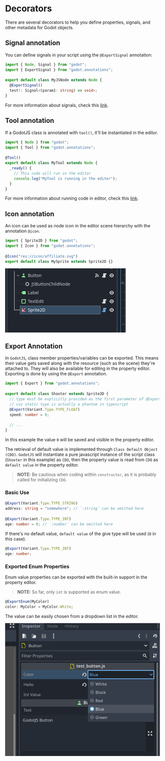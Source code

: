 # Decorators

There are several decorators to help you define properties, signals, and other metadata for Godot objects.

## Signal annotation

You can define signals in your script using the `@ExportSignal` annotation:

```ts
import { Node, Signal } from "godot";
import { ExportSignal } from "godot.annotations";

export default class MyJSNode extends Node {
  @ExportSignal()
  test!: Signal<(param1: string) => void>;
}
```

For more information about signals, check this [link](signals.md).

## Tool annotation

If a GodotJS class is annotated with `tool()`, it'll be instantiated in the editor.

```ts
import { Node } from "godot";
import { Tool } from "godot.annotations";

@Tool()
export default class MyTool extends Node {
  _ready() {
    // This code will run in the editor
    console.log("MyTool is running in the editor");
  }
}
```

For more information about running code in editor, check this [link](code-in-editor.md).

## Icon annotation

An icon can be used as node icon in the editor scene hierarchy with the annotation `@icon`.

```ts
import { Sprite2D } from "godot";
import { Icon } from "godot.annotations";

@Icon("res://icon/affiliate.svg")
export default class MySprite extends Sprite2D {}
```

![icon annotation](images/script_icon_annotation.png)

## Export Annotation

In `GodotJS`, class member properties/variables can be exported.
This means their value gets saved along with the resource
(such as the scene) they're attached to.
They will also be available for editing in the property editor.
Exporting is done by using the `@Export` annotation.

```ts
import { Export } from "godot.annotations";

export default class Shooter extends Sprite2D {
  // type must be explicitly provided as the first parameter of @Export
  // cuz static type is actually a phantom in typescript
  @Export(Variant.Type.TYPE_FLOAT)
  speed: number = 0;

  // ...
}
```

In this example the value `0` will be saved and visible in the property editor.

The retrieval of default value is implemented through `Class Default Object (CDO)`.
`GodotJS` will instantiate a pure javascript instance of the script class
(`Shooter` in this example) as `CDO`, then the property value is read from
`CDO` as `default value` in the property editor.

> **NOTE:** Be cautious when coding within `constructor`, as it is probably called for initializing `CDO`.

### Basic Use

```ts
@Export(Variant.Type.TYPE_STRING)
address: string = "somewhere"; // `:string` can be omitted here

@Export(Variant.Type.TYPE_INT)
age: number = 0; // `:number` can be omitted here
```

If there's no default value, `default value` of the give type will be used (`0` in this case).

```ts
@Export(Variant.Type.TYPE_INT)
age: number;
```

### Exported Enum Properties

Enum value properties can be exported with the built-in support in the property editor.

> **NOTE:** So far, only `int` is supported as enum value.

```ts
@ExportEnum(MyColor)
color: MyColor = MyColor.White;
```

The value can be easily chosen from a dropdown list in the editor.

![enum_prop](images/export_enum_inspector.png)
